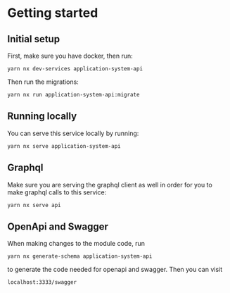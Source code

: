 # Getting started

## Initial setup
First, make sure you have docker, then run:

`yarn nx dev-services application-system-api`

Then run the migrations:

`yarn nx run application-system-api:migrate`

## Running locally
You can serve this service locally by running: 

`yarn nx serve application-system-api`

## Graphql

Make sure you are serving the graphql client as well in order for you to make graphql calls to this service:
 
`yarn nx serve api`

## OpenApi and Swagger

When making changes to the module code, run 

`yarn nx generate-schema application-system-api`

to generate the code needed for openapi and swagger. Then you can visit 

`localhost:3333/swagger` 
